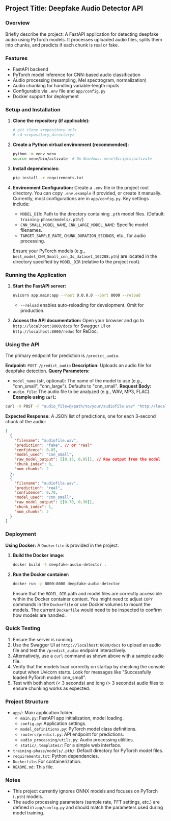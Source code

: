 ## Project Title: Deepfake Audio Detector API

### Overview
Briefly describe the project: A FastAPI application for detecting deepfake audio using PyTorch models. It processes uploaded audio files, splits them into chunks, and predicts if each chunk is real or fake.

### Features
- FastAPI backend
- PyTorch model inference for CNN-based audio classification
- Audio processing (resampling, Mel spectrogram, normalization)
- Audio chunking for handling variable-length inputs
- Configurable via `.env` file and `app/config.py`
- Docker support for deployment

### Setup and Installation

1.  **Clone the repository (if applicable):**
    ```bash
    # git clone <repository_url>
    # cd <repository_directory>
    ```

2.  **Create a Python virtual environment (recommended):**
    ```bash
    python -m venv venv
    source venv/bin/activate  # On Windows: venv\Scripts\activate
    ```

3.  **Install dependencies:**
    ```bash
    pip install -r requirements.txt
    ```

4.  **Environment Configuration:**
    Create a `.env` file in the project root directory. You can copy `.env.example` if provided, or create it manually.
    Currently, most configurations are in `app/config.py`. Key settings include:
    - `MODEL_DIR`: Path to the directory containing `.pth` model files. (Default: `training-phase/models/.pth/`)
    - `CNN_SMALL_MODEL_NAME`, `CNN_LARGE_MODEL_NAME`: Specific model filenames.
    - `TARGET_SAMPLE_RATE`, `CHUNK_DURATION_SECONDS`, etc., for audio processing.

    Ensure your PyTorch models (e.g., `best_model_CNN_Small_cnn_3s_dataset_102208.pth`) are located in the directory specified by `MODEL_DIR` (relative to the project root).

### Running the Application

1.  **Start the FastAPI server:**
    ```bash
    uvicorn app.main:app --host 0.0.0.0 --port 8000 --reload
    ```
    - `--reload` enables auto-reloading for development. Omit for production.

2.  **Access the API documentation:**
    Open your browser and go to `http://localhost:8000/docs` for Swagger UI or `http://localhost:8000/redoc` for ReDoc.

### Using the API

The primary endpoint for prediction is `/predict_audio`.

**Endpoint:** `POST /predict_audio`
**Description:** Uploads an audio file for deepfake detection.
**Query Parameters:**
  - `model_name` (str, optional): The name of the model to use (e.g., "cnn_small", "cnn_large"). Defaults to "cnn_small".
**Request Body:**
  - `audio_file`: The audio file to be analyzed (e.g., WAV, MP3, FLAC).
**Example using `curl`:**
```bash
curl -X POST -F "audio_file=@/path/to/your/audiofile.wav" "http://localhost:8000/predict_audio?model_name=cnn_small"
```
**Expected Response:**
A JSON list of predictions, one for each 3-second chunk of the audio:
```json
[
  {
    "filename": "audiofile.wav",
    "prediction": "fake", // or "real"
    "confidence": 0.85,
    "model_used": "cnn_small",
    "raw_model_output": [[0.15, 0.85]], // Raw output from the model
    "chunk_index": 0,
    "num_chunks": 2
  },
  {
    "filename": "audiofile.wav",
    "prediction": "real",
    "confidence": 0.70,
    "model_used": "cnn_small",
    "raw_model_output": [[0.70, 0.30]],
    "chunk_index": 1,
    "num_chunks": 2
  }
]
```

### Deployment

**Using Docker:**
A `Dockerfile` is provided in the project.

1.  **Build the Docker image:**
    ```bash
    docker build -t deepfake-audio-detector .
    ```

2.  **Run the Docker container:**
    ```bash
    docker run -p 8000:8000 deepfake-audio-detector
    ```
    Ensure that the `MODEL_DIR` path and model files are correctly accessible within the Docker container context. You might need to adjust `COPY` commands in the `Dockerfile` or use Docker volumes to mount the models. The current `Dockerfile` would need to be inspected to confirm how models are handled.

### Quick Testing
1.  Ensure the server is running.
2.  Use the Swagger UI at `http://localhost:8000/docs` to upload an audio file and test the `/predict_audio` endpoint interactively.
3.  Alternatively, use a `curl` command as shown above with a sample audio file.
4.  Verify that the models load correctly on startup by checking the console output when Uvicorn starts. Look for messages like "Successfully loaded PyTorch model: cnn_small".
5.  Test with both short (< 3 seconds) and long (> 3 seconds) audio files to ensure chunking works as expected.

### Project Structure
- `app/`: Main application folder.
  - `main.py`: FastAPI app initialization, model loading.
  - `config.py`: Application settings.
  - `model_definitions.py`: PyTorch model class definitions.
  - `routers/predict.py`: API endpoint for predictions.
  - `audio_processing/utils.py`: Audio processing utilities.
  - `static/`, `templates/`: For a simple web interface.
- `training-phase/models/.pth/`: Default directory for PyTorch model files.
- `requirements.txt`: Python dependencies.
- `Dockerfile`: For containerization.
- `README.md`: This file.

### Notes
- This project currently ignores ONNX models and focuses on PyTorch (`.pth`) models.
- The audio processing parameters (sample rate, FFT settings, etc.) are defined in `app/config.py` and should match the parameters used during model training.
